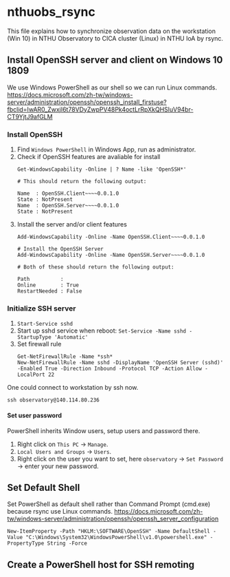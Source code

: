 # nthuobs_rsync
This file explains how to synchronize observation data on the workstation (Win 10) in NTHU Observatory to CICA cluster (Linux) in NTHU IoA by rsync.

## Install OpenSSH server and client on Windows 10 1809
We use Windows PowerShell as our shell so we can run Linux commands.
https://docs.microsoft.com/zh-tw/windows-server/administration/openssh/openssh_install_firstuse?fbclid=IwAR0_ZwxjI6t78VDyZwpPV48Pk4octLrRpXkQHSluV94br-CT9YjtJ9afGLM

### Install OpenSSH
1. Find `Windows PowerShell` in Windows App, run as administrator.
1. Check if OpenSSH features are avaliable for install
    ```
    Get-WindowsCapability -Online | ? Name -like 'OpenSSH*'
    
    # This should return the following output:
    
    Name  : OpenSSH.Client~~~~0.0.1.0
    State : NotPresent
    Name  : OpenSSH.Server~~~~0.0.1.0
    State : NotPresent
    ```
1. Install the server and/or client features
    ```# Install the OpenSSH Client
    Add-WindowsCapability -Online -Name OpenSSH.Client~~~~0.0.1.0

    # Install the OpenSSH Server
    Add-WindowsCapability -Online -Name OpenSSH.Server~~~~0.0.1.0

    # Both of these should return the following output:
    
    Path          :
    Online        : True
    RestartNeeded : False
    ```
### Initialize SSH server
1. `Start-Service sshd`
1. Start up sshd service when reboot: `Set-Service -Name sshd -StartupType 'Automatic'`
1. Set firewall rule
    ```
    Get-NetFirewallRule -Name *ssh*
    New-NetFirewallRule -Name sshd -DisplayName 'OpenSSH Server (sshd)' -Enabled True -Direction Inbound -Protocol TCP -Action Allow -LocalPort 22
    ```
One could connect to workstation by ssh now.
```
ssh observatory@140.114.80.236
```

#### Set user password
PowerShell inherits Window users, setup users and password there.
1. Right click on `This PC` -> `Manage`.
1. `Local Users and Groups` -> `Users`.
1. Right click on the user you want to set, here `observatory` -> `Set Password` -> enter your new password.

## Set Default Shell
Set PowerShell as default shell rather than Command Prompt (cmd.exe) because rsync use Linux commands.
https://docs.microsoft.com/zh-tw/windows-server/administration/openssh/openssh_server_configuration

```
New-ItemProperty -Path "HKLM:\SOFTWARE\OpenSSH" -Name DefaultShell -Value "C:\Windows\System32\WindowsPowerShell\v1.0\powershell.exe" -PropertyType String -Force
```

## Create a PowerShell host for SSH remoting
